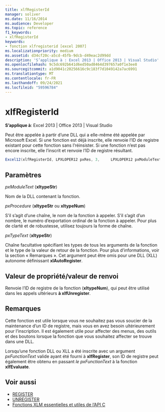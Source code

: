 ```yaml
---
title: xlfRegisterId
manager: soliver
ms.date: 11/16/2014
ms.audience: Developer
ms.topic: reference
f1_keywords:
- xlfRegisterId
keywords:
- fonction xlfregisterid [excel 2007]
ms.localizationpriority: medium
ms.assetid: d34cf20c-a5cd-45fb-9dcb-d49eac2d99dd
description: 'S’applique à : Excel 2013 | Office 2013 | Visual Studio'
ms.openlocfilehash: 9c5dc692b641d6ed50ad8464d397657a0f1e3ee8
ms.sourcegitcommit: a1d9041c20256616c9c183f7d1049142a7ac6991
ms.translationtype: MT
ms.contentlocale: fr-FR
ms.lasthandoff: 09/24/2021
ms.locfileid: "59596784"
---
```

# <a name="xlfregisterid"></a>xlfRegisterId

**S’applique à**: Excel 2013 | Office 2013 | Visual Studio 
  
Peut être appelée à partir d’une DLL qui a elle-même été appelée par Microsoft Excel. Si une fonction est déjà inscrite, elle renvoie l’ID de registre existant pour cette fonction sans l’réinsister. Si une fonction n’est pas encore inscrite, elle l’inscrit et renvoie l’ID de registre résultant.
  
```cs
Excel12(xlfRegisterId, LPXLOPER12 pxRes, 3,     LPXLOPER12 pxModuleText, LPXLOPER12 pxProcedure, LPXLOPER12 pxTypeText);
```

## <a name="parameters"></a>Paramètres

_pxModuleText_ (**xltypeStr**)
  
Nom de la DLL contenant la fonction.
  
_pxProcedure_ (**xltypeStr** ou **xltypeNum**)
  
S’il s’agit d’une chaîne, le nom de la fonction à appeler. S’il s’agit d’un nombre, le numéro d’exportation ordinal de la fonction à appeler. Pour plus de clarté et de robustesse, utilisez toujours la forme de chaîne.
  
_pxTypeText_ (**xltypeStr**)
  
Chaîne facultative spécifiant les types de tous les arguments de la fonction et le type de la valeur de retour de la fonction. Pour plus d’informations, voir la section « Remarques ». Cet argument peut être omis pour une DLL (XLL) autonome définissant **xlAutoRegister**.
  
## <a name="property-valuereturn-value"></a>Valeur de propriété/valeur de renvoi

Renvoie l’ID de registre de la fonction (**xltypeNum**), qui peut être utilisé dans les appels ultérieurs **à xlfUnregister**.
  
## <a name="remarks"></a>Remarques

Cette fonction est utile lorsque vous ne souhaitez pas vous soucier de la maintenance d’un ID de registre, mais vous en avez besoin ultérieurement pour l’inscription. Il est également utile pour affecter des menus, des outils et des boutons lorsque la fonction que vous souhaitez affecter se trouve dans une DLL.
  
Lorsqu’une fonction DLL ou XLL a été inscrite avec un argument  _pxFunctionText_ valide ayant été fourni à **xlfRegister**, son ID de registre peut également être obtenu en passant  _le pxFunctionText_ à la fonction **xlfEvaluate**.
  
## <a name="see-also"></a>Voir aussi

- [REGISTER](xlfregister-form-1.md)
- [UNREGISTER](xlfunregister-form-1.md)
- [Fonctions XLM essentielles et utiles de l’API C](essential-and-useful-c-api-xlm-functions.md)

